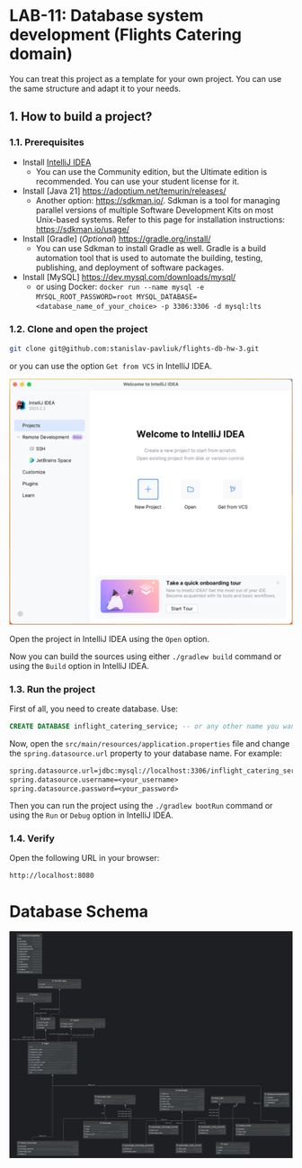 # LAB-11: Database system development (Flights Catering domain)

You can treat this project as a template for your own project. You can use the same structure and adapt it to your needs.

## 1. How to build a project?

### 1.1. Prerequisites

- Install [IntelliJ IDEA](https://www.jetbrains.com/idea/download/)
  - You can use the Community edition, but the Ultimate edition is recommended. You can use your student license for it.
- Install [Java 21] https://adoptium.net/temurin/releases/
  - Another option: https://sdkman.io/. Sdkman is a tool for managing parallel versions of multiple Software Development Kits on most Unix-based systems. Refer to this page for installation instructions: https://sdkman.io/usage/
- Install [Gradle] (*Optional*) https://gradle.org/install/
  - You can use Sdkman to install Gradle as well. Gradle is a build automation tool that is used to automate the building, testing, publishing, and deployment of software packages.
- Install [MySQL] https://dev.mysql.com/downloads/mysql/
  - or using Docker: `docker run --name mysql -e MYSQL_ROOT_PASSWORD=root MYSQL_DATABASE=<database_name_of_your_choice> -p 3306:3306 -d mysql:lts`

### 1.2. Clone and open the project

```bash
git clone git@github.com:stanislav-pavliuk/flights-db-hw-3.git
```

or you can use the option `Get from VCS` in IntelliJ IDEA.

![img.png](images/img.png)

Open the project in IntelliJ IDEA using the `Open` option.

Now you can build the sources using either `./gradlew build` command or using the `Build` option in IntelliJ IDEA.

### 1.3. Run the project

First of all, you need to create database. Use:

```sql
CREATE DATABASE inflight_catering_service; -- or any other name you want
```

Now, open the `src/main/resources/application.properties` file and change the `spring.datasource.url` property to your database name. For example:

```properties
spring.datasource.url=jdbc:mysql://localhost:3306/inflight_catering_service
spring.datasource.username=<your_username>
spring.datasource.password=<your_password>
```

Then you can run the project using the `./gradlew bootRun` command or using the `Run` or `Debug` option in IntelliJ IDEA.

### 1.4. Verify

Open the following URL in your browser:

```
http://localhost:8080
```

# Database Schema
![img.png](images/schema.png)

